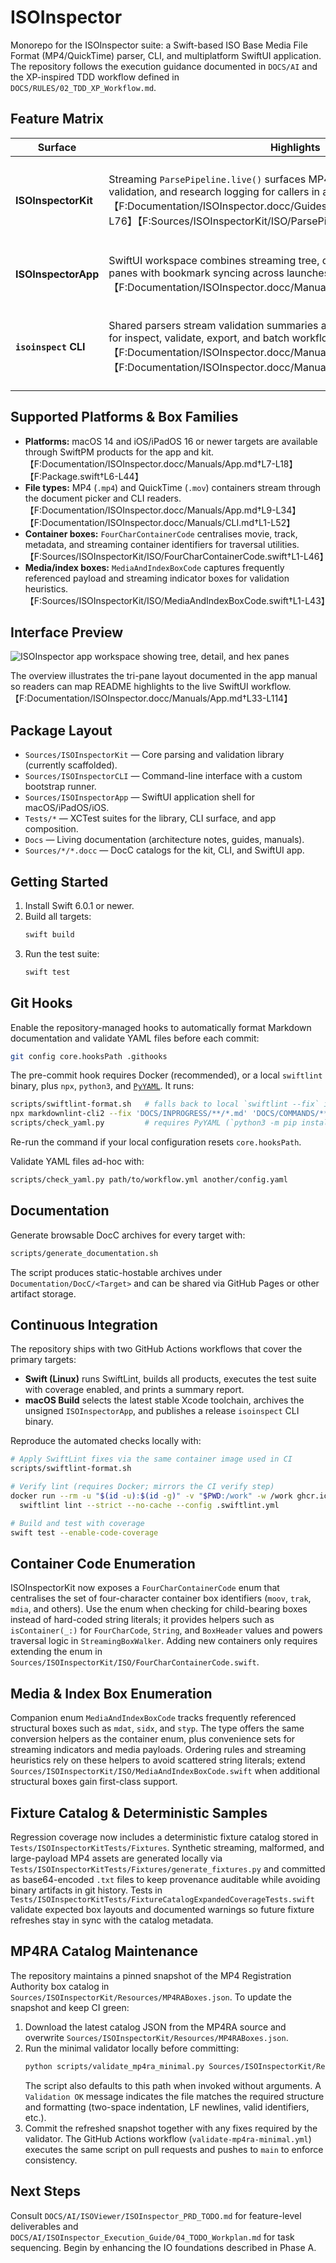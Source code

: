 # ISOInspector

Monorepo for the ISOInspector suite: a Swift-based ISO Base Media File Format (MP4/QuickTime) parser, CLI, and multiplatform SwiftUI application. The repository follows the execution guidance documented in `DOCS/AI` and the XP-inspired TDD workflow defined in `DOCS/RULES/02_TDD_XP_Workflow.md`.

## Feature Matrix

| Surface | Highlights | Automation hooks |
| --- | --- | --- |
| **ISOInspectorKit** | Streaming `ParsePipeline.live()` surfaces MP4 boxes with metadata, validation, and research logging for callers in any platform target.【F:Documentation/ISOInspector.docc/Guides/DeveloperOnboarding.md†L60-L76】【F:Sources/ISOInspectorKit/ISO/ParsePipeline.swift†L90-L132】 | Exporters emit JSON trees and binary captures while `ResearchLogWriter` records VR-006 diagnostics for downstream tooling.【F:Documentation/ISOInspector.docc/Guides/DeveloperOnboarding.md†L60-L76】【F:Sources/ISOInspectorKit/Export/JSONParseTreeExporter.swift†L1-L52】【F:Sources/ISOInspectorKit/Validation/ResearchLogWriter.swift†L19-L60】 |
| **ISOInspectorApp** | SwiftUI workspace combines streaming tree, detail inspector, notes, and hex panes with bookmark syncing across launches.【F:Documentation/ISOInspector.docc/Manuals/App.md†L1-L114】 | Restores sessions, bookmarks, and notes through Core Data while resolving security-scoped bookmarks for sandboxed distribution builds.【F:Documentation/ISOInspector.docc/Manuals/App.md†L69-L110】【F:Documentation/ISOInspector.docc/Manuals/App.md†L115-L149】 |
| **`isoinspect` CLI** | Shared parsers stream validation summaries and box events with commands for inspect, validate, export, and batch workflows.【F:Documentation/ISOInspector.docc/Manuals/CLI.md†L1-L83】【F:Documentation/ISOInspector.docc/Manuals/CLI.md†L96-L165】 | Global flags toggle verbose output, telemetry, and sandbox-friendly bookmark automation so jobs can run unattended with captured research logs and MP4RA refresh tooling.【F:Documentation/ISOInspector.docc/Manuals/CLI.md†L11-L63】【F:Documentation/ISOInspector.docc/Manuals/CLI.md†L66-L141】【F:Documentation/ISOInspector.docc/Manuals/CLI.md†L182-L229】 |

## Supported Platforms & Box Families

- **Platforms:** macOS 14 and iOS/iPadOS 16 or newer targets are available through SwiftPM products for the app and kit.【F:Documentation/ISOInspector.docc/Manuals/App.md†L7-L18】【F:Package.swift†L6-L44】
- **File types:** MP4 (`.mp4`) and QuickTime (`.mov`) containers stream through the document picker and CLI readers.【F:Documentation/ISOInspector.docc/Manuals/App.md†L9-L34】【F:Documentation/ISOInspector.docc/Manuals/CLI.md†L1-L52】
- **Container boxes:** `FourCharContainerCode` centralises movie, track, metadata, and streaming container identifiers for traversal utilities.【F:Sources/ISOInspectorKit/ISO/FourCharContainerCode.swift†L1-L46】
- **Media/index boxes:** `MediaAndIndexBoxCode` captures frequently referenced payload and streaming indicator boxes for validation heuristics.【F:Sources/ISOInspectorKit/ISO/MediaAndIndexBoxCode.swift†L1-L43】

## Interface Preview

![ISOInspector app workspace showing tree, detail, and hex panes](Documentation/Assets/isoinspector-app-overview.svg)

The overview illustrates the tri-pane layout documented in the app manual so readers can map README highlights to the live SwiftUI workflow.【F:Documentation/ISOInspector.docc/Manuals/App.md†L33-L114】

## Package Layout
- `Sources/ISOInspectorKit` — Core parsing and validation library (currently scaffolded).
- `Sources/ISOInspectorCLI` — Command-line interface with a custom bootstrap runner.
- `Sources/ISOInspectorApp` — SwiftUI application shell for macOS/iPadOS/iOS.
- `Tests/*` — XCTest suites for the library, CLI surface, and app composition.
- `Docs` — Living documentation (architecture notes, guides, manuals).
- `Sources/*/*.docc` — DocC catalogs for the kit, CLI, and SwiftUI app.

## Getting Started
1. Install Swift 6.0.1 or newer.
2. Build all targets:
   ```sh
   swift build
   ```
3. Run the test suite:
   ```sh
   swift test
   ```

## Git Hooks

Enable the repository-managed hooks to automatically format Markdown documentation and validate YAML files before each commit:

```sh
git config core.hooksPath .githooks
```

The pre-commit hook requires Docker (recommended), or a local `swiftlint` binary, plus `npx`, `python3`, and [`PyYAML`](https://pyyaml.org/). It runs:

```sh
scripts/swiftlint-format.sh   # falls back to local `swiftlint --fix` if Docker is missing
npx markdownlint-cli2 --fix 'DOCS/INPROGRESS/**/*.md' 'DOCS/COMMANDS/**/*.md' 'DOCS/RULES/**/*.md'
scripts/check_yaml.py         # requires PyYAML (`python3 -m pip install pyyaml`)
```

Re-run the command if your local configuration resets `core.hooksPath`.

Validate YAML files ad-hoc with:

```sh
scripts/check_yaml.py path/to/workflow.yml another/config.yaml
```

## Documentation

Generate browsable DocC archives for every target with:

```sh
scripts/generate_documentation.sh
```

The script produces static-hostable archives under `Documentation/DocC/<Target>` and can be
shared via GitHub Pages or other artifact storage.

## Continuous Integration

The repository ships with two GitHub Actions workflows that cover the primary
targets:

- **Swift (Linux)** runs SwiftLint, builds all products, executes the test
  suite with coverage enabled, and prints a summary report.
- **macOS Build** selects the latest stable Xcode toolchain, archives the
  unsigned `ISOInspectorApp`, and publishes a release `isoinspect` CLI binary.

Reproduce the automated checks locally with:

```sh
# Apply SwiftLint fixes via the same container image used in CI
scripts/swiftlint-format.sh

# Verify lint (requires Docker; mirrors the CI verify step)
docker run --rm -u "$(id -u):$(id -g)" -v "$PWD:/work" -w /work ghcr.io/realm/swiftlint:0.53.0 \
  swiftlint lint --strict --no-cache --config .swiftlint.yml

# Build and test with coverage
swift test --enable-code-coverage
```

## Container Code Enumeration

ISOInspectorKit now exposes a `FourCharContainerCode` enum that centralises the set of four-character container box identifiers
(`moov`, `trak`, `mdia`, and others). Use the enum when checking for child-bearing boxes instead of hard-coded string literals; it
provides helpers such as `isContainer(_:)` for `FourCharCode`, `String`, and `BoxHeader` values and powers traversal logic in
`StreamingBoxWalker`. Adding new containers only requires extending the enum in `Sources/ISOInspectorKit/ISO/FourCharContainerCode.swift`.

## Media & Index Box Enumeration

Companion enum `MediaAndIndexBoxCode` tracks frequently referenced structural boxes such as `mdat`, `sidx`, and `styp`. The type
offers the same conversion helpers as the container enum, plus convenience sets for streaming indicators and media payloads.
Ordering rules and streaming heuristics rely on these helpers to avoid scattered string literals; extend
`Sources/ISOInspectorKit/ISO/MediaAndIndexBoxCode.swift` when additional structural boxes gain first-class support.

## Fixture Catalog & Deterministic Samples

Regression coverage now includes a deterministic fixture catalog stored in
`Tests/ISOInspectorKitTests/Fixtures`. Synthetic streaming, malformed, and
large-payload MP4 assets are generated locally via
`Tests/ISOInspectorKitTests/Fixtures/generate_fixtures.py` and committed as
base64-encoded `.txt` files to keep provenance auditable while avoiding binary
artifacts in git history. Tests in
`Tests/ISOInspectorKitTests/FixtureCatalogExpandedCoverageTests.swift` validate
expected box layouts and documented warnings so future fixture refreshes stay in
sync with the catalog metadata.

## MP4RA Catalog Maintenance
The repository maintains a pinned snapshot of the MP4 Registration Authority box catalog in `Sources/ISOInspectorKit/Resources/MP4RABoxes.json`.
To update the snapshot and keep CI green:

1. Download the latest catalog JSON from the MP4RA source and overwrite `Sources/ISOInspectorKit/Resources/MP4RABoxes.json`.
2. Run the minimal validator locally before committing:
   ```sh
   python scripts/validate_mp4ra_minimal.py Sources/ISOInspectorKit/Resources/MP4RABoxes.json
   ```
   The script also defaults to this path when invoked without arguments.
   A `Validation OK` message indicates the file matches the required structure and formatting (two-space indentation, LF
   newlines, valid identifiers, etc.).
3. Commit the refreshed snapshot together with any fixes required by the validator. The GitHub Actions workflow
   (`validate-mp4ra-minimal.yml`) executes the same script on pull requests and pushes to `main` to enforce consistency.

## Next Steps
Consult `DOCS/AI/ISOViewer/ISOInspector_PRD_TODO.md` for feature-level deliverables and `DOCS/AI/ISOInspector_Execution_Guide/04_TODO_Workplan.md` for task sequencing. Begin by enhancing the IO foundations described in Phase A.
